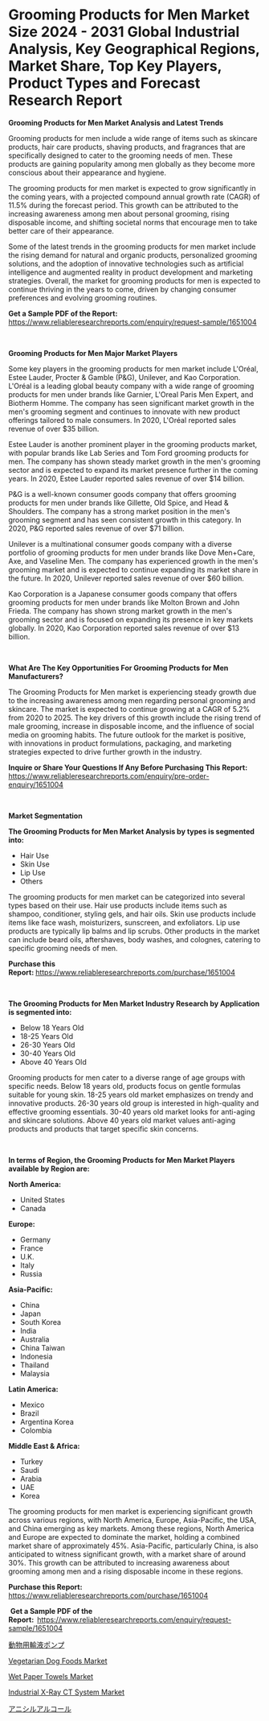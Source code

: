 <p><h1>Grooming Products for Men Market Size 2024 - 2031 Global Industrial Analysis, Key Geographical Regions, Market Share, Top Key Players, Product Types and Forecast Research Report</h1></p><p><strong>Grooming Products for Men Market Analysis and Latest Trends</strong></p>
<p><p>Grooming products for men include a wide range of items such as skincare products, hair care products, shaving products, and fragrances that are specifically designed to cater to the grooming needs of men. These products are gaining popularity among men globally as they become more conscious about their appearance and hygiene.</p><p>The grooming products for men market is expected to grow significantly in the coming years, with a projected compound annual growth rate (CAGR) of 11.5% during the forecast period. This growth can be attributed to the increasing awareness among men about personal grooming, rising disposable income, and shifting societal norms that encourage men to take better care of their appearance.</p><p>Some of the latest trends in the grooming products for men market include the rising demand for natural and organic products, personalized grooming solutions, and the adoption of innovative technologies such as artificial intelligence and augmented reality in product development and marketing strategies. Overall, the market for grooming products for men is expected to continue thriving in the years to come, driven by changing consumer preferences and evolving grooming routines.</p></p>
<p><strong>Get a Sample PDF of the Report:&nbsp;</strong> <a href="https://www.reliableresearchreports.com/enquiry/request-sample/1651004">https://www.reliableresearchreports.com/enquiry/request-sample/1651004</a></p>
<p>&nbsp;</p>
<p><strong>Grooming Products for Men Major Market Players</strong></p>
<p><p>Some key players in the grooming products for men market include L'Oréal, Estee Lauder, Procter & Gamble (P&G), Unilever, and Kao Corporation. L'Oréal is a leading global beauty company with a wide range of grooming products for men under brands like Garnier, L'Oreal Paris Men Expert, and Biotherm Homme. The company has seen significant market growth in the men's grooming segment and continues to innovate with new product offerings tailored to male consumers. In 2020, L'Oréal reported sales revenue of over $35 billion.</p><p>Estee Lauder is another prominent player in the grooming products market, with popular brands like Lab Series and Tom Ford grooming products for men. The company has shown steady market growth in the men's grooming sector and is expected to expand its market presence further in the coming years. In 2020, Estee Lauder reported sales revenue of over $14 billion.</p><p>P&G is a well-known consumer goods company that offers grooming products for men under brands like Gillette, Old Spice, and Head & Shoulders. The company has a strong market position in the men's grooming segment and has seen consistent growth in this category. In 2020, P&G reported sales revenue of over $71 billion.</p><p>Unilever is a multinational consumer goods company with a diverse portfolio of grooming products for men under brands like Dove Men+Care, Axe, and Vaseline Men. The company has experienced growth in the men's grooming market and is expected to continue expanding its market share in the future. In 2020, Unilever reported sales revenue of over $60 billion.</p><p>Kao Corporation is a Japanese consumer goods company that offers grooming products for men under brands like Molton Brown and John Frieda. The company has shown strong market growth in the men's grooming sector and is focused on expanding its presence in key markets globally. In 2020, Kao Corporation reported sales revenue of over $13 billion.</p></p>
<p>&nbsp;</p>
<p><strong>What Are The Key Opportunities For Grooming Products for Men Manufacturers?</strong></p>
<p><p>The Grooming Products for Men market is experiencing steady growth due to the increasing awareness among men regarding personal grooming and skincare. The market is expected to continue growing at a CAGR of 5.2% from 2020 to 2025. The key drivers of this growth include the rising trend of male grooming, increase in disposable income, and the influence of social media on grooming habits. The future outlook for the market is positive, with innovations in product formulations, packaging, and marketing strategies expected to drive further growth in the industry.</p></p>
<p><strong>Inquire or Share Your Questions If Any Before Purchasing This Report:</strong> <a href="https://www.reliableresearchreports.com/enquiry/pre-order-enquiry/1651004">https://www.reliableresearchreports.com/enquiry/pre-order-enquiry/1651004</a></p>
<p>&nbsp;</p>
<p><strong>Market Segmentation</strong></p>
<p><strong>The Grooming Products for Men Market Analysis by types is segmented into:</strong></p>
<p><ul><li>Hair Use</li><li>Skin Use</li><li>Lip Use</li><li>Others</li></ul></p>
<p><p>The grooming products for men market can be categorized into several types based on their use. Hair use products include items such as shampoo, conditioner, styling gels, and hair oils. Skin use products include items like face wash, moisturizers, sunscreen, and exfoliators. Lip use products are typically lip balms and lip scrubs. Other products in the market can include beard oils, aftershaves, body washes, and colognes, catering to specific grooming needs of men.</p></p>
<p><strong>Purchase this Report:&nbsp;</strong><a href="https://www.reliableresearchreports.com/purchase/1651004">https://www.reliableresearchreports.com/purchase/1651004</a></p>
<p>&nbsp;</p>
<p><strong>The Grooming Products for Men Market Industry Research by Application is segmented into:</strong></p>
<p><ul><li>Below 18 Years Old</li><li>18-25 Years Old</li><li>26-30 Years Old</li><li>30-40 Years Old</li><li>Above 40 Years Old</li></ul></p>
<p><p>Grooming products for men cater to a diverse range of age groups with specific needs. Below 18 years old, products focus on gentle formulas suitable for young skin. 18-25 years old market emphasizes on trendy and innovative products. 26-30 years old group is interested in high-quality and effective grooming essentials. 30-40 years old market looks for anti-aging and skincare solutions. Above 40 years old market values anti-aging products and products that target specific skin concerns.</p></p>
<p>&nbsp;</p>
<p><strong>In terms of Region, the Grooming Products for Men Market Players available by Region are:</strong></p>
<p>
    <p> <strong> North America: </strong>
        <ul>
            <li>United States</li>
            <li>Canada</li>
        </ul>
        </p> 
    <p> <strong> Europe: </strong>
        <ul>
            <li>Germany</li>
            <li>France</li>
            <li>U.K.</li>
            <li>Italy</li>
            <li>Russia</li>
        </ul>
        </p> 
    <p> <strong> Asia-Pacific: </strong>
        <ul>
            <li>China</li>
            <li>Japan</li>
            <li>South Korea</li>
            <li>India</li>
            <li>Australia</li>
            <li>China Taiwan</li>
            <li>Indonesia</li>
            <li>Thailand</li>
            <li>Malaysia</li>
        </ul>
        </p> 
    <p> <strong> Latin America: </strong>
        <ul>
            <li>Mexico</li>
            <li>Brazil</li>
            <li>Argentina Korea</li>
            <li>Colombia</li>
        </ul>
        </p> 
    <p> <strong> Middle East & Africa: </strong>
        <ul>
            <li>Turkey</li>
            <li>Saudi</li>
            <li>Arabia</li>
            <li>UAE</li>
            <li>Korea</li>
        </ul>
    </p>
    </p>
<p><p>The grooming products for men market is experiencing significant growth across various regions, with North America, Europe, Asia-Pacific, the USA, and China emerging as key markets. Among these regions, North America and Europe are expected to dominate the market, holding a combined market share of approximately 45%. Asia-Pacific, particularly China, is also anticipated to witness significant growth, with a market share of around 30%. This growth can be attributed to increasing awareness about grooming among men and a rising disposable income in these regions.</p></p>
<p><strong>Purchase this Report: </strong><a href="https://www.reliableresearchreports.com/purchase/1651004">https://www.reliableresearchreports.com/purchase/1651004</a></p>
<p>&nbsp;<strong>Get a Sample PDF of the Report:&nbsp;&nbsp;</strong><a href="https://www.reliableresearchreports.com/enquiry/request-sample/1651004">https://www.reliableresearchreports.com/enquiry/request-sample/1651004</a></p>
<p><strong></strong></p>
<p><p><a href="https://medium.com/@evekerluke2023/%E7%8D%A3%E5%8C%BB%E7%94%A8%E7%82%B9%E6%BB%B4%E3%83%9D%E3%83%B3%E3%83%97%E5%B8%82%E5%A0%B4%E5%88%86%E6%9E%90-%E3%81%9D%E3%81%AEcagr-%E5%B8%82%E5%A0%B4%E3%82%BB%E3%82%B0%E3%83%A1%E3%83%B3%E3%83%86%E3%83%BC%E3%82%B7%E3%83%A7%E3%83%B3-%E3%81%8A%E3%82%88%E3%81%B3%E3%82%B0%E3%83%AD%E3%83%BC%E3%83%90%E3%83%AB%E7%94%A3%E6%A5%AD%E6%A6%82%E8%A6%81-025fb9efd954">動物用輸液ポンプ</a></p><p><a href="https://github.com/jaidynmorantestelletmjzya/Market-Research-Report-List-1/blob/main/vegetarian-dog-foods-market.md">Vegetarian Dog Foods Market</a></p><p><a href="https://github.com/juniordelafrance/Market-Research-Report-List-2/blob/main/wet-paper-towels-market.md">Wet Paper Towels Market</a></p><p><a href="https://issuu.com/reportprime-2/docs/industrial-x-ray-ct-system-market-size-2030.pptx">Industrial X-Ray CT System Market</a></p><p><a href="https://github.com/nxboeu02965442/Market-Research-Report-List-1/blob/main/53670843517.md">アニシルアルコール</a></p></p>